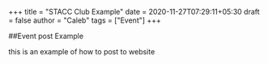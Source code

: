 +++
title = "STACC Club Example"
date = 2020-11-27T07:29:11+05:30
draft = false
author = "Caleb"
tags = ["Event"]
+++

##Event post Example


this is an example of how to post to website
